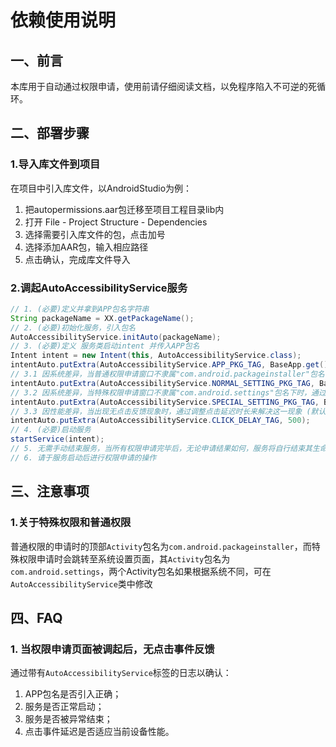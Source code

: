 # 依赖使用说明

## 一、前言

本库用于自动通过权限申请，使用前请仔细阅读文档，以免程序陷入不可逆的死循环。

## 二、部署步骤

### 1.导入库文件到项目

在项目中引入库文件，以AndroidStudio为例：

1. 把autopermissions.aar包迁移至项目工程目录lib内
2. 打开 File - Project Structure - Dependencies
3. 选择需要引入库文件的包，点击加号
4. 选择添加AAR包，输入相应路径
5. 点击确认，完成库文件导入

### 2.调起AutoAccessibilityService服务

``` java
// 1. (必要)定义并拿到APP包名字符串
String packageName = XX.getPackageName();
// 2. (必要)初始化服务，引入包名
AutoAccessibilityService.initAuto(packageName);
// 3. (必要)定义 服务类启动intent 并传入APP包名
Intent intent = new Intent(this, AutoAccessibilityService.class);
intentAuto.putExtra(AutoAccessibilityService.APP_PKG_TAG, BaseApp.get().getPackageName());
// 3.1 因系统差异，当普通权限申请窗口不隶属"com.android.packageinstaller"包名下时，通过携带NORMAL_SETTING_PKG_TAG更改默认普通权限窗口隶属包名
intentAuto.putExtra(AutoAccessibilityService.NORMAL_SETTING_PKG_TAG, BaseApp.get().getPackageName());
// 3.2 因系统差异，当特殊权限申请窗口不隶属"com.android.settings"包名下时，通过携带SPECIAL_SETTING_PKG_TAG更改默认特殊权限窗口隶属包名
intentAuto.putExtra(AutoAccessibilityService.SPECIAL_SETTING_PKG_TAG, BaseApp.get().getPackageName());
// 3.3 因性能差异，当出现无点击反馈现象时，通过调整点击延迟时长来解决这一现象 (默认500(ms))
intentAuto.putExtra(AutoAccessibilityService.CLICK_DELAY_TAG, 500);
// 4. (必要)启动服务
startService(intent);
// 5. 无需手动结束服务，当所有权限申请完毕后，无论申请结果如何，服务将自行结束其生命周期
// 6. 请于服务启动后进行权限申请的操作
```

## 三、注意事项

### 1.关于特殊权限和普通权限

普通权限的申请时的顶部`Activity`包名为`com.android.packageinstaller`，而特殊权限申请时会跳转至系统设置页面，其`Activity`包名为`com.android.settings`，两个Activity包名如果根据系统不同，可在`AutoAccessibilityService`类中修改

## 四、FAQ

### 1. 当权限申请页面被调起后，无点击事件反馈

通过带有`AutoAccessibilityService`标签的日志以确认：

1. APP包名是否引入正确；
2. 服务是否正常启动；
3. 服务是否被异常结束；
4. 点击事件延迟是否适应当前设备性能。

